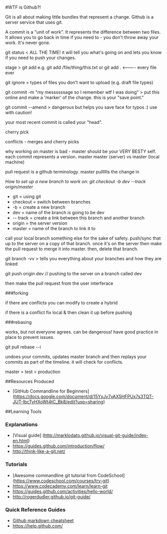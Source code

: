 #WTF is Github?!

Git is all about making little bundles that represent a change. 
Github is a server service that uses git. 

A commit is a "unit of work". It represents the difference between two files. It allows you to go back in time if you need to - you don't throw away your work. It's never gone. 

git status < ALL THE TIME! it will tell you what's going on and lets you know if you need to push your changes.

stage > git add <thing>
e.g. git add /file/thing/this.txt
or git add . <---- every file ever

git ignore = types of files you don't want to upload (e.g. draft file types)

git commit -m "my messssssage so I remember wtf I was doing" > put this online and make a 'marker' of the change. this is your "save point." 

git commit --amend > dangerous but helps you save face for typos :) use with caution! 

your most recent commit is called your "head".

cherry pick

conflicts - merges and cherry picks

why working on master is bad - master should be your VERY BESTY self. each commit represents a version. 
master master (server) vs master (local machine)

pull request is a github terminology. master pulllllls the change in

*How to set up a new branch to work on: git checkout -b dev --track origin/master*
* git = using git
* checkout = switch between branches
* -b = create a new branch
* dev = name of the branch is going to be dev
* -- track = create a link between this branch and another branch
* origin = the server version
* master = name of the branch to link it to


call your local branch something else for the sake of safety. push/sync that up to the server on a copy of that branch.
once it's on the server then make the pull request to merge it into master. then, delete that branch. 

git branch -vv > tells you everything about your branches and how they are linked

git push origin dev
// pushing to the server on a branch called dev

then make the pull request from the user interferace 

###forking

if there are conflicts you can modify to create a hybrid

if there is a conflict fix local & then clean it up before pushing

###rebasing

works, but not everyone agrees. can be dangerous! have good practice in place to prevent issues. 

git pull rebase --i

undoes your commits, updates master branch and then replays your commits as part of the timeline. it will check for conflicts. 

master > test > production







##Resources Produced
* [GitHub Commandline for Beginners] (https://docs.google.com/document/d/15YxJv7vAX5HFPUx7s3TQT-JUT-IbcTyHXoWt4tC_Bk8/edit?usp=sharing)



##Learning Tools
### Explanations
* [Visual guide] (http://marklodato.github.io/visual-git-guide/index-en.html)
* https://guides.github.com/introduction/flow/
* http://think-like-a-git.net/


### Tutorials
* [Awesome commandline git tutorial from CodeSchool] (https://www.codeschool.com/courses/try-git)
* https://www.codecademy.com/learn/learn-git
* https://guides.github.com/activities/hello-world/
* http://rogerdudler.github.io/git-guide/


### Quick Reference Guides
* [Github markdown cheatsheet](https://github.com/adam-p/markdown-here/wiki/Markdown-Cheatsheet)
* https://help.github.com/
